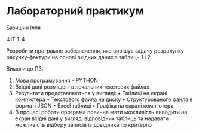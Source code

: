 # Лабораторний практикум
Базишин Ілля

ФІТ 1-4

Розробити програмне забезпечення, яке вирішує задачу розрахунку рахунку-фактури на основі
вхідних даних з таблиць 1 і 2.

Вимоги до ПЗ:

1. Мова програмування – PYTHON
2. Вхідні дані розміщені в локальних текстових файлах
3. Результати представляються у вигляді:
• Таблиці на екрані комп’ютера
• Текстового файла на диску
• Структурованого файла в форматі JSON
• Excel таблиці
• Графіка на екрані комп’ютера
4. В процесі роботи програма повинна мати можливість виводити на екран вхідні дані у вигляді
відповідних таблиць та надавати можливість відбору записів із довідника по
критерію

